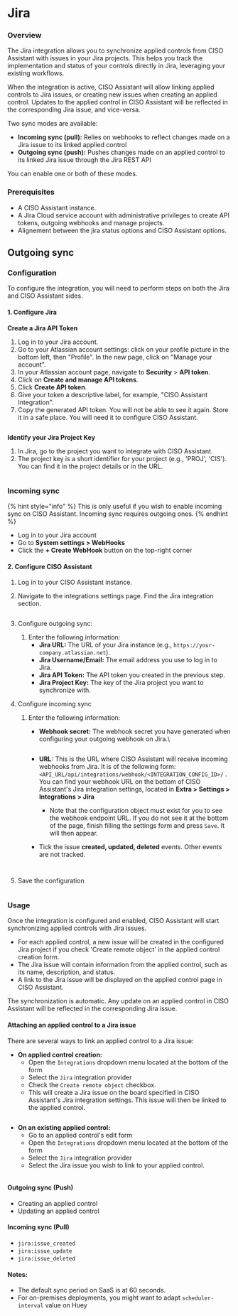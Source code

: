 # Jira

### Overview

The Jira integration allows you to synchronize applied controls from CISO Assistant with issues in your Jira projects. This helps you track the implementation and status of your controls directly in Jira, leveraging your existing workflows.

When the integration is active, CISO Assistant will allow linking applied controls to Jira issues, or creating new issues when creating an applied control. Updates to the applied control in CISO Assistant will be reflected in the corresponding Jira issue, and vice-versa.

Two sync modes are available:

* **Incoming sync (pull):** Relies on webhooks to reflect changes made on a Jira issue to its linked applied control
* **Outgoing sync (push):** Pushes changes made on an applied control to its linked Jira issue through the Jira REST API

You can enable one or both of these modes.

### Prerequisites

* A CISO Assistant instance.
* A Jira Cloud service account with administrative privileges to create API tokens, outgoing webhooks and manage projects.
* Alignement between the jira status options and CISO Assistant options.







## Outgoing sync

### Configuration

To configure the integration, you will need to perform steps on both the Jira and CISO Assistant sides.

#### 1. Configure Jira

**Create a Jira API Token**

1. Log in to your Jira account.
2. Go to your Atlassian account settings: click on your profile picture in the bottom left, then "Profile". In the new page, click on "Manage your account".
3. In your Atlassian account page, navigate to **Security** > **API token**.
4. Click on **Create and manage API tokens**.
5. Click **Create API token**.
6. Give your token a descriptive label, for example, "CISO Assistant Integration".
7. Copy the generated API token. You will not be able to see it again. Store it in a safe place. You will need it to configure CISO Assistant.

<figure><img src="../../.gitbook/assets/image (39).png" alt=""><figcaption></figcaption></figure>

**Identify your Jira Project Key**

1. In Jira, go to the project you want to integrate with CISO Assistant.
2. The project key is a short identifier for your project (e.g., 'PROJ', 'CIS'). You can find it in the project details or in the URL.

<figure><img src="../../.gitbook/assets/image (41).png" alt=""><figcaption></figcaption></figure>

### **Incoming sync**

{% hint style="info" %}
This is only useful if you wish to enable incoming sync on CISO Assistant. Incoming sync requires outgoing ones.
{% endhint %}

* Log in to your Jira account
* Go to **System settings > WebHooks**
* Click the **+ Create WebHook** button on the top-right corner

#### 2. Configure CISO Assistant

1. Log in to your CISO Assistant instance.
2.  Navigate to the integrations settings page. Find the Jira integration section.

    <figure><img src="../../.gitbook/assets/image (46).png" alt=""><figcaption></figcaption></figure>
3. Configure outgoing sync:
   1. Enter the following information:
      * **Jira URL:** The URL of your Jira instance (e.g., `https://your-company.atlassian.net`).
      * **Jira Username/Email:** The email address you use to log in to Jira.
      * **Jira API Token:** The API token you created in the previous step.
      * **Jira Project Key:** The key of the Jira project you want to synchronize with.
4. Configure incoming sync
   1.  Enter the following information:

       *   **Webhook secret:** The webhook secret you have generated when configuring your outgoing webhook on Jira.\


           <figure><img src="../../.gitbook/assets/image (44).png" alt=""><figcaption></figcaption></figure>
       * **URL:** This is the URL where CISO Assistant will receive incoming webhooks from Jira. It is of the following form: `<API_URL/api/integrations/webhook/<INTEGRATION_CONFIG_ID>/` . You can find your webhook URL on the bottom of CISO Assistant's Jira integration settings, located in **Extra > Settings > Integrations > Jira**
         * Note that the configuration object must exist for you to see the webhook endpoint URL. If you do not see it at the bottom of the page, finish filling the settings form and press `Save`. It will then appear.
       *   Tick the issue **created, updated, deleted** events. Other events are not tracked.

           <figure><img src="../../.gitbook/assets/image (47).png" alt=""><figcaption></figcaption></figure>

       <figure><img src="../../.gitbook/assets/image (42).png" alt=""><figcaption></figcaption></figure>
5. Save the configuration

<figure><img src="../../.gitbook/assets/image (45).png" alt=""><figcaption></figcaption></figure>

### Usage

Once the integration is configured and enabled, CISO Assistant will start synchronizing applied controls with Jira issues.

* For each applied control, a new issue will be created in the configured Jira project if you check 'Create remote object' in the applied control creation form.
* The Jira issue will contain information from the applied control, such as its name, description, and status.
* A link to the Jira issue will be displayed on the applied control page in CISO Assistant.

The synchronization is automatic. Any update on an applied control in CISO Assistant will be reflected in the corresponding Jira issue.

#### Attaching an applied control to a Jira issue

There are several ways to link an applied control to a Jira issue:

* **On applied control creation:**
  * Open the `Integrations` dropdown menu located at the bottom of the form
  * Select the `Jira` integration provider
  * Check the `Create remote object` checkbox.
  * This will create a Jira issue on the board specified in CISO Assistant's Jira integration settings. This issue will then be linked to the applied control.

<figure><img src="../../.gitbook/assets/image (50).png" alt=""><figcaption></figcaption></figure>

* **On an existing applied control:**
  * Go to an applied control's edit form
  * Open the `Integrations` dropdown menu located at the bottom of the form
  * Select the `Jira` integration provider
  * Select the Jira issue you wish to link to your applied control.

<figure><img src="../../.gitbook/assets/image (49).png" alt=""><figcaption></figcaption></figure>

#### Outgoing sync (Push)

* Creating an applied control
* Updating an applied control

#### Incoming sync (Pull)

* `jira:issue_created`
* `jira:issue_update`
* `jira:issue_deleted`



#### Notes:

* The default sync period on SaaS is at 60 seconds.
* For on-premises deployments, you might want to adapt `scheduler-interval` value on Huey
